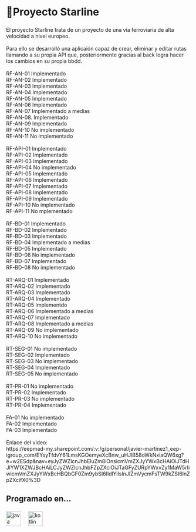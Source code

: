 <h1 align="left">👋Proyecto Starline</h1>

###

<p align="left">El proyecto Starline trata de un proyecto de una via ferroviaria de alta velocidad a nivel europeo.<br><br>Para ello se desarrolló una aplicaión capaz de crear, eliminar y editar rutas llamando a su propia API que, posteriormente gracias al back logra hacer los cambios en su propia bbdd.<br><br>RF-AN-01 Implementado<br>RF-AN-02 Implementado<br>RF-AN-03 Implementado<br>RF-AN-04 Implementado<br>RF-AN-05 Implementado<br>RF-AN-06 Implementado<br>RF-AN-07 Implementado a medias<br>RF-AN-08. Implementado<br>RF-AN-09 Implementado<br>RF-AN-10 No implementado<br>RF-AN-11 No implementado<br><br>RF-API-01 Implementado<br>RF-API-02 Implementado<br>RF-API-03 Implementado<br>RF-API-04 No implementado<br>RF-API-05 Implementado<br>RF-API-06 Implementado<br>RF-API-07 Implementado<br>RF-API-08 Implementado<br>RF-API-09 Implementado<br>RF-API-10 No implementado<br>RF-API-11 No mplementado<br><br>RF-BD-01 Implementado<br>RF-BD-02 Implementado<br>RF-BD-03 Implementado<br>RF-BD-04 Implementado a medias<br>RF-BD-05 Implementado<br>RF-BD-06 No implementado<br>RF-BD-07 Implementado<br>RF-BD-08 No implementado<br><br>RT-ARQ-01 Implementado<br>RT-ARQ-02 Implementado<br>RT-ARQ-03 Implementado<br>RT-ARQ-04 Implementado<br>RT-ARQ-05 Implementdo<br>RT-ARQ-06 Implementado a medias<br>RT-ARQ-07 Implementado<br>RT-ARQ-08 Implementado a medias<br>RT-ARQ-09 No implementado<br>RT-ARQ-10 No implementado<br><br>RT-SEG-01 No implementado<br>RT-SEG-02 Implementado<br>RT-SEG-03 No implementado<br>RT-SEG-04 Implementado<br>RT-SEG-05 No implementado<br><br>RT-PR-01 No implementado<br>RT-PR-02 Implementado<br>RT-PR-03 No implementado<br>RT-PR-04 Implementado<br><br>FA-01 No implementado<br>FA-02 Implementado<br>FA-03 Implementado<br><br>Enlace del video:<br>https://eepmad-my.sharepoint.com/:v:/g/personal/javier-martinez1_eep-igroup_com/EYsyTfdvY61LmsKGOemyeXcBnw_uHJlB58oWkNxiaQW6xg?e=w2ESdp&nav=eyJyZWZlcnJhbEluZm8iOnsicmVmZXJyYWxBcHAiOiJTdHJlYW1XZWJBcHAiLCJyZWZlcnJhbFZpZXciOiJTaGFyZURpYWxvZy1MaW5rIiwicmVmZXJyYWxBcHBQbGF0Zm9ybSI6IldlYiIsInJlZmVycmFsTW9kZSI6InZpZXcifX0%3D</p>

###

<h2 align="left"></h2>

###

<p align="left"></p>

###

<h2 align="left">Programado en...</h2>

###

<div align="left">
  <img src="https://cdn.jsdelivr.net/gh/devicons/devicon/icons/java/java-original.svg" height="40" alt="java logo"  />
  <img width="12" />
  <img src="https://cdn.jsdelivr.net/gh/devicons/devicon/icons/kotlin/kotlin-original.svg" height="40" alt="kotlin logo"  />
</div>

###
